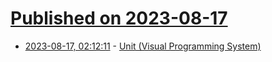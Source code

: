 # [Published on 2023-08-17](index.md)

* [2023-08-17, 02:12:11](https://lobste.rs/s/niscpx/unit_visual_programming_system) - [Unit (Visual Programming System)](https://www.youtube.com/watch?v=lvvzolKHt2E)
